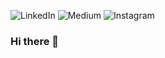 ![LinkedIn](https://img.shields.io/badge/in%2FRicardoZambon-blue?logo=LinkedIn&logoColor=white)
![Medium](https://img.shields.io/badge/%40Ricardo.Zambon-black?logo=Medium&logoColor=white)
![Instagram](https://img.shields.io/badge/%40ZambonRicardo-blueviolet?logo=Instagram&logoColor=white&?color=white)

### Hi there 👋

<!--
**RicardoZambon/RicardoZambon** is a ✨ _special_ ✨ repository because its `README.md` (this file) appears on your GitHub profile.

Here are some ideas to get you started:

- 🔭 I’m currently working on ...
- 🌱 I’m currently learning ...
- 👯 I’m looking to collaborate on ...
- 🤔 I’m looking for help with ...
- 💬 Ask me about ...
- 📫 How to reach me: ...
- 😄 Pronouns: ...
- ⚡ Fun fact: ...
-->

